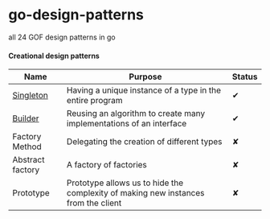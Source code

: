 # go-design-patterns
all 24 GOF design patterns in go

#### Creational design patterns
| Name | Purpose | Status |
|------|---------|--------|
| [Singleton](https://github.com/ishankhare07/go-design-patterns/tree/master/internal/pkg/creational/singleton) | Having a unique instance of a type in the entire program | ✔ |
| [Builder](https://github.com/ishankhare07/go-design-patterns/tree/master/internal/pkg/creational/builder) | Reusing an algorithm to create many implementations of an interface | ✔ |
| Factory Method | Delegating the creation of different types | ✘ |
| Abstract factory | A factory of factories | ✘ |
| Prototype | Prototype allows us to hide the complexity of making new instances from the client | ✘ |
